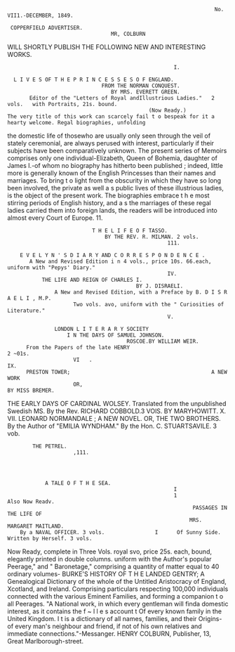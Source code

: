                                                                       No. VII1.-DECEMBER, 1849.

     COPPERFIELD ADVERTISER.
                                     MR, COLBURN
WILL SHORTLY PUBLISH THE FOLLOWING NEW AND INTERESTING WORKS.

                                                         I.

      L I V E S OF T H E P R I N C E S S E S O F ENGLAND.
                                  FROM THE NORMAN CONQUEST.
                                     BY MRS. EVERETT GREEN.
           Editor of the "Letters of Royal andIllustrious Ladies."   2 vols.   with Portraits, 21s. bound.
                                                 (Now Ready.)
    The very title of this work can scarcely fail t o bespeak for it a hearty welcome. Regal biographies, unfolding
the domestic life of thosewho are usually only seen through the veil of stately ceremonial, are always perused
with interest, particularly if their subjects have been comparatively unknown. The present series of Memoirs
comprises only one individual-Elizabeth, Queen of Bohemia, daughter of James I.-of whom no biography
has hitherto been published ; indeed, little more is generally known of the English Princesses than their names
and marriages. To bring t o light from the obscurity in which they have so long been involved, the private as
well a s public lives of these illustrious ladies, is the object of the present work. The biographies embrace
t h e most stirring periods of English history, and a s the marriages of these regal ladies carried them into
foreign lands, the readers will be introduced into almost every Court of Europe.
                                                        11.

                               T H E L I F E O F TASSO.
                                   BY THE REV. R. MILMAN. 2 vols.
                                                       111.

        E V E L Y N ' S D I A R Y AND C O R R E S P O N D E N C E .
           A New and Revised Edition i n 4 vols., price 10s. 66.each, uniform with "Pepys' Diary."
                                                       IV.
               THE LIFE AND REIGN OF CHARLES I.
                                             BY J. DISRAELI.
                   A New and Revised Edition, with a Preface by B. D I S R A E L I , M.P.
                         Two vols. avo, uniform with the " Curiosities of Literature."
                                                       V.

                   LONDON L I T E R A R Y SOCIETY
                       I N THE DAYS OF SAMUEL JOHNSON.
                                          ROSCOE.BY WILLIAM WEIR.
          From the Papers of the late HENRY                                                        2 ~01s.
                         VI   .                                                        IX.
          PRESTON TOWER;                                             A NEW WORK
                         OR,                                               BY MISS BREMER.
  THE EARLY DAYS OF CARDINAL WOLSEY.                           Translated from the unpublished Swedish MS.
     By the Rev. RICHARD COBBOLD.3 VOlS.                                    BY MARYHOWITT.
                                                                                       X.
                         VII.
                                                                 LEONARD NORMANDALE ;
              A NEW NOVEL.                                            OR, THE TWO BROTHERS.
    By the Author of "EMILIA WYNDHAM."                           By the Hon. C. STUARTSAVILE. 3 vob.


            THE PETREL.
                         ,111.




                A TALE O F T H E SEA.
                                                         I
                                                         1                  Also Now Readv.
                                                               PASSAGES IN THE LIFE OF
                                                              MRS. MARGARET MAITLAND.
        By a NAVAL OFFICER. 3 vols.                I      Of Sunny Side. Written by Herself. 3 vols.
Now Ready, complete in Three Vols. royal svo, price 25s. each, bound, elegantly printed in double columns.
   uniform with the Author's popular Peerage," and " Baronetage," comprising a quantity of matter equal
   to 40 ordinary volumes-
         BURKE'S HISTORY OF T H E LANDED GENTRY;
A Genealogical Dictionary of the whole of the Untitled Aristocracy of England, Xcotland, and Ireland.
  Comprising particulars respecting 100,000 individuals connected with the various Eminent Families, and
forming a companion t o all Peerages.
  "A National work, in which every gentleman will finda domestic interest, as it contains the f ~ l l e s account
                                                                                                          t
Of every known family in the United Kingdom. I t is a dictionary of all names, families, and their Origins-
of every man's neighbour and friend, if not of his own relatives and immediate connections."-Messanger.
                       HENRY COLBURN, Publisher, 13, Great Marlborough-street.
